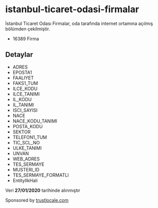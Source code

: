 # istanbul-ticaret-odasi-firmalar
İstanbul Ticaret Odası Firmalar, oda tarafında internet ortamına açılmış bölümden çekilmiştir.

* 16389 Firma

## Detaylar
* ADRES
* EPOSTA1
* FAALIYET
* FAKS1_TUM
* ILCE_KODU
* ILCE_TANIMI
* IL_KODU
* IL_TANIMI
* ISCI_SAYISI
* NACE
* NACE_KODU_TANIMI
* POSTA_KODU
* SEKTOR
* TELEFON1_TUM
* TIC_SCL_NO
* ULKE_TANIMI
* UNVAN
* WEB_ADRES
* TES_SERMAYE
* MUSTERI_ID
* TES_SERMAYE_FORMATLI
* EntityIlkHali

Veri **27/01/2020** tarihinde alınmıştır

Sponsored by [trustlocale.com](https://trustlocale.com "Neighborhood Reviews, Insights")
